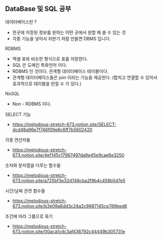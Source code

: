 <h2> DataBase 및 SQL 공부 </h2>


데이터베이스란 ?
- 한곳에 저장된 정보를 원하는 어떤 곳에서 원할 때 쓸 수 있는 것 
- 각종 기능을 넣어서 자판기 처럼 만들면 DBMS 입니다. 

RDBMS
- 엑셀 표와 비슷한 형식으로 표를 저장한다. 
- SQL 은 도메인 특화언어 이다. 
- RDBMS 인 것이다. 관계형 데이터베이스 테이블이다. 
- 관계형 데이터베이스들은 join 이라는 기능을 제공한다. (합치고 연결할 수 있어서 효과적으로 테이블을 만질 수 가 있다.)


NoSQL 
- Non - RDBMS 이다. 


SELECT 기능

- https://melodious-stretch-673.notion.site/SELECT-dcd48a96e7f746f09e8c6ff7b5602420

각종 연산자들

- https://melodious-stretch-673.notion.site/4ef145c17967497da9e45e9cae6e3250

숫자와 문자열을 다루는 함수들

- https://melodious-stretch-673.notion.site/a725bf3e32d748cba2f9b4c458b5d7e5

시간/날짜 관련 함수들

- https://melodious-stretch-673.notion.site/b3e09a6dd3c24a2c9887145ce789bed6

조건에 따라 그룹으로 묶기

- https://melodious-stretch-673.notion.site/00aca1cdc3af438792c44449b305731e


